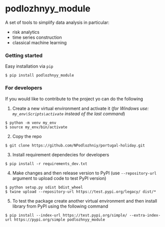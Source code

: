 # podlozhnyy_module

A set of tools to simplify data analysis in particular:
 - risk analytics
 - time series construction
 - classical machine learning

### Getting started

Easy installation via `pip`

```
$ pip install podlozhnyy_module
```

### For developers

If you would like to contribute to the project yo can do the following

1. Create a new virtual environment and activate it (_for Windows use: `my_env\Scripts\activate` instead of the last command_)
```
$ python -m venv my_env
$ source my_env/bin/activate
```

2. Copy the repo
```
$ git clone https://github.com/NPodlozhniy/portugal-holiday.git
```

3. Install requirement dependecies for developers
```
$ pip install -r requirements_dev.txt
```

4. Make changes and then release version to PyPI (use `--repository-url` argument to upload code to test PyPI version)
```
$ python setup.py sdist bdist_wheel
$ twine upload --repository-url https://test.pypi.org/legacy/ dist/*
```

5. To test the package create another virtual environment and then install library from PyPI using the following command
```
$ pip install --index-url https://test.pypi.org/simple/ --extra-index-url https://pypi.org/simple podlozhnyy_module
```

